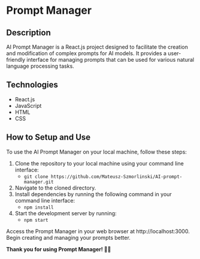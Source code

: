 # Prompt Manager
## Description

AI Prompt Manager is a React.js project designed to facilitate the creation and modification of complex prompts for AI models. It provides a user-friendly interface for managing prompts that can be used for various natural language processing tasks.
## Technologies

- React.js
- JavaScript
- HTML
- CSS

## How to Setup and Use

To use the AI Prompt Manager on your local machine, follow these steps:

1. Clone the repository to your local machine using your command line interface:
    - `git clone https://github.com/Mateusz-Szmorlinski/AI-prompt-manager.git`
2. Navigate to the cloned directory.
3. Install dependencies by running the following command in your command line interface:
   - `npm install`
4. Start the development server by running:
   - `npm start`

Access the Prompt Manager in your web browser at http://localhost:3000.
Begin creating and managing your prompts better.



**Thank you for using Prompt Manager! 🤖✨**
